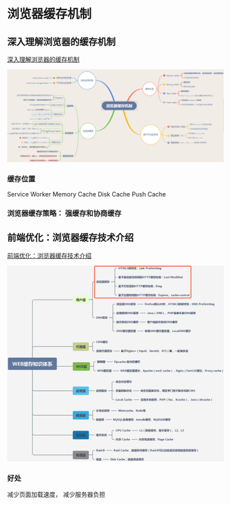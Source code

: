 # 浏览器缓存机制

## 深入理解浏览器的缓存机制

[深入理解浏览器的缓存机制](https://www.jianshu.com/p/54cc04190252)

![avatar](浏览器缓存.png)

### 缓存位置

Service Worker
Memory Cache
Disk Cache
Push Cache

### 浏览器缓存策略： 强缓存和协商缓存

## 前端优化：浏览器缓存技术介绍

[前端优化：浏览器缓存技术介绍](https://www.jianshu.com/p/7531c98a6933)

![avatar](浏览器缓存2.png)

### 好处

减少页面加载速度， 减少服务器负担
